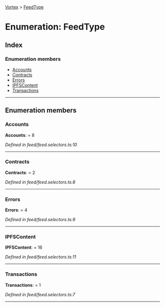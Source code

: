 [Vortex](../README.md) > [FeedType](../enums/feedtype.md)

# Enumeration: FeedType

## Index

### Enumeration members

* [Accounts](feedtype.md#accounts)
* [Contracts](feedtype.md#contracts)
* [Errors](feedtype.md#errors)
* [IPFSContent](feedtype.md#ipfscontent)
* [Transactions](feedtype.md#transactions)

---

## Enumeration members

<a id="accounts"></a>

###  Accounts

**Accounts**:  = 8

*Defined in feed/feed.selectors.ts:10*

___
<a id="contracts"></a>

###  Contracts

**Contracts**:  = 2

*Defined in feed/feed.selectors.ts:8*

___
<a id="errors"></a>

###  Errors

**Errors**:  = 4

*Defined in feed/feed.selectors.ts:9*

___
<a id="ipfscontent"></a>

###  IPFSContent

**IPFSContent**:  = 16

*Defined in feed/feed.selectors.ts:11*

___
<a id="transactions"></a>

###  Transactions

**Transactions**:  = 1

*Defined in feed/feed.selectors.ts:7*

___

